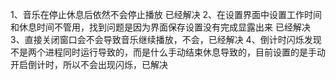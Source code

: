 


1、音乐在停止休息后依然不会停止播放  已经解决
2、在设置界面中设置工作时间和休息时间不管用，找到问题是因为界面保存设置没有完成显露出来  已经解决
3、直接关闭窗口会不会导致音乐继续播放，不会，已经解决
4、倒计时闪烁发现不是两个进程同时运行导致的，而是什么手动结束休息导致的，目前设置的是手动开启倒计时，所以不会出现闪烁，已解决



